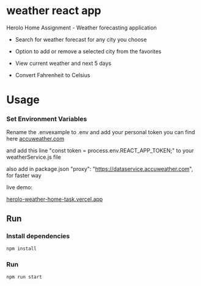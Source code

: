 # weather react app

Herolo Home Assignment - Weather forecasting application

- Search for weather forecast for any city you choose
- Option to add or remove a selected city from the favorites
- View current weather and next 5 days

- Convert Fahrenheit to Celsius

# Usage

### Set Environment Variables

Rename the .envexample to .env and add your personal token
you can find here [accuweather.com](https://developer.accuweather.com/)

and add this line "const token = process.env.REACT_APP_TOKEN;"
to your weatherService.js file

also add in package.json "proxy": "https://dataservice.accuweather.com",
for faster way

live demo:

[herolo-weather-home-task.vercel.app](https://herolo-weather-task.vercel.app/)

## Run

### Install dependencies

```bash
npm install
```

### Run

```bash
npm run start
```
